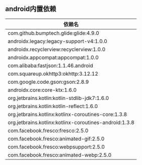 ## android内置依赖

|依赖名|
|------|
|com.github.bumptech.glide:glide:4.9.0|
|androidx.legacy:legacy-support-v4:1.0.0|
|androidx.recyclerview:recyclerview:1.0.0|
|androidx.appcompat:appcompat:1.0.0|
|com.alibaba:fastjson:1.1.46.android|
|com.squareup.okhttp3:okhttp:3.12.12|
|com.google.code.gson:gson:2.8.9|
|androidx.core:core-ktx:1.6.0|
|org.jetbrains.kotlin:kotlin-stdlib-jdk7:1.6.0|
|org.jetbrains.kotlin:kotlin-reflect:1.6.0|
|org.jetbrains.kotlinx:kotlinx-coroutines-core:1.3.8|
|org.jetbrains.kotlinx:kotlinx-coroutines-android:1.3.8|
|com.facebook.fresco:fresco:2.5.0|
|com.facebook.fresco:animated-gif:2.5.0|
|com.facebook.fresco:webpsupport:2.5.0|
|com.facebook.fresco:animated-webp:2.5.0|



